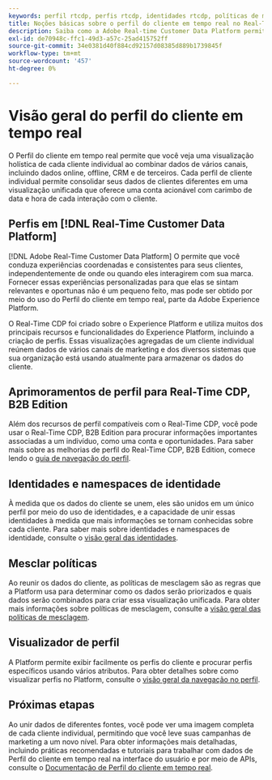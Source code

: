 ```yaml
---
keywords: perfil rtcdp, perfis rtcdp, identidades rtcdp, políticas de mesclagem rtcdp, perfil do cliente em tempo real
title: Noções básicas sobre o perfil do cliente em tempo real no Real-Time CDP
description: Saiba como a Adobe Real-time Customer Data Platform permite que você conduza experiências coordenadas, consistentes e relevantes para seus clientes usando o Perfil do cliente em tempo real.
exl-id: de70948c-ffc1-49d3-a57c-25ad415752ff
source-git-commit: 34e0381d40f884cd92157d08385d889b1739845f
workflow-type: tm+mt
source-wordcount: '457'
ht-degree: 0%

---
```


# Visão geral do perfil do cliente em tempo real

O Perfil do cliente em tempo real permite que você veja uma visualização holística de cada cliente individual ao combinar dados de vários canais, incluindo dados online, offline, CRM e de terceiros. Cada perfil de cliente individual permite consolidar seus dados de clientes diferentes em uma visualização unificada que oferece uma conta acionável com carimbo de data e hora de cada interação com o cliente.

## Perfis em [!DNL Real-Time Customer Data Platform]

[!DNL Adobe Real-Time Customer Data Platform] O permite que você conduza experiências coordenadas e consistentes para seus clientes, independentemente de onde ou quando eles interagirem com sua marca. Fornecer essas experiências personalizadas para que elas se sintam relevantes e oportunas não é um pequeno feito, mas pode ser obtido por meio do uso do Perfil do cliente em tempo real, parte da Adobe Experience Platform.

O Real-Time CDP foi criado sobre o Experience Platform e utiliza muitos dos principais recursos e funcionalidades do Experience Platform, incluindo a criação de perfis. Essas visualizações agregadas de um cliente individual reúnem dados de vários canais de marketing e dos diversos sistemas que sua organização está usando atualmente para armazenar os dados do cliente.

## Aprimoramentos de perfil para Real-Time CDP, B2B Edition

Além dos recursos de perfil compatíveis com o Real-Time CDP, você pode usar o Real-Time CDP, B2B Edition para procurar informações importantes associadas a um indivíduo, como uma conta e oportunidades. Para saber mais sobre as melhorias de perfil do Real-Time CDP, B2B Edition, comece lendo o [guia de navegação do perfil](profile-browse.md).

## Identidades e namespaces de identidade

À medida que os dados do cliente se unem, eles são unidos em um único perfil por meio do uso de identidades, e a capacidade de unir essas identidades à medida que mais informações se tornam conhecidas sobre cada cliente. Para saber mais sobre identidades e namespaces de identidade, consulte o [visão geral das identidades](identities-overview.md).

## Mesclar políticas

Ao reunir os dados do cliente, as políticas de mesclagem são as regras que a Platform usa para determinar como os dados serão priorizados e quais dados serão combinados para criar essa visualização unificada. Para obter mais informações sobre políticas de mesclagem, consulte a [visão geral das políticas de mesclagem](merge-policies.md).

## Visualizador de perfil

A Platform permite exibir facilmente os perfis do cliente e procurar perfis específicos usando vários atributos. Para obter detalhes sobre como visualizar perfis no Platform, consulte o [visão geral da navegação no perfil](profile-browse.md).

## Próximas etapas

Ao unir dados de diferentes fontes, você pode ver uma imagem completa de cada cliente individual, permitindo que você leve suas campanhas de marketing a um novo nível. Para obter informações mais detalhadas, incluindo práticas recomendadas e tutoriais para trabalhar com dados de Perfil do cliente em tempo real na interface do usuário e por meio de APIs, consulte o [Documentação de Perfil do cliente em tempo real](../../profile/home.md).
